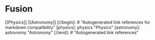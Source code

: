 # Fusion

[[Physics]] [[Astronomy]]
[//begin]: # "Autogenerated link references for markdown compatibility"
[physics]: physics "Physics"
[astronomy]: astronomy "Astronomy"
[//end]: # "Autogenerated link references"